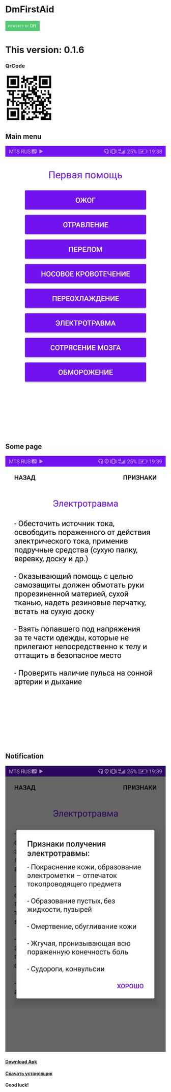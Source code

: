 # DmFirstAid

[![N|Solid](https://raw.githubusercontent.com/DormantMan/KlgEdu/master/thumb.png)](https://dormantman.tilda.ws/)

# This version: 0.1.6

### QrCode
![QrCode](https://raw.githubusercontent.com/DormantMan/Android/master/DmFirstAid/img/QrCode150.png)

## Main menu
![Menu](https://raw.githubusercontent.com/DormantMan/Android/master/DmFirstAid/img/menu.jpg)

## Some page
![Page](https://raw.githubusercontent.com/DormantMan/Android/master/DmFirstAid/img/page.jpg)

## Notification
![Notif](https://raw.githubusercontent.com/DormantMan/Android/master/DmFirstAid/img/notif.jpg)

#### [Download Apk](https://bit.ly/DmFirstAids)
#### [Скачать установщик](https://bit.ly/DmFirstAids)

**Good luck!**
